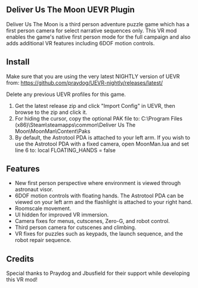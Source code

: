 ## Deliver Us The Moon UEVR Plugin
Deliver Us The Moon is a third person adventure puzzle game which has a first person camera for select narrative sequences only.  This VR mod enables the game's native first person mode for the full campaign and also adds additional VR features including 6DOF motion controls.

## Install
Make sure that you are using the very latest NIGHTLY version of UEVR from: https://github.com/praydog/UEVR-nightly/releases/latest/

Delete any previous UEVR profiles for this game.

1. Get the latest release zip and click "Import Config" in UEVR, then browse to the zip and click it.
2. For hiding the cursor, copy the optional PAK file to: C:\Program Files (x86)\Steam\steamapps\common\Deliver Us The Moon\MoonMan\Content\Paks
3. By default, the Astrotool PDA is attached to your left arm.  If you wish to use the Astrotool PDA with a fixed camera, open MoonMan.lua and set line 6 to: local FLOATING_HANDS = false

## Features
* New first person perspective where environment is viewed through astronaut visor.
* 6DOF motion controls with floating hands.  The Astrotool PDA can be viewed on your left arm and the flashlight is attached to your right hand.
* Roomscale movement.
* UI hidden for improved VR immersion.
* Camera fixes for menus, cutscenes, Zero-G, and robot control.
* Third person camera for cutscenes and climbing.
* VR fixes for puzzles such as keypads, the launch sequence, and the robot repair sequence. 

## Credits
Special thanks to Praydog and Jbusfield for their support while developing this VR mod!
